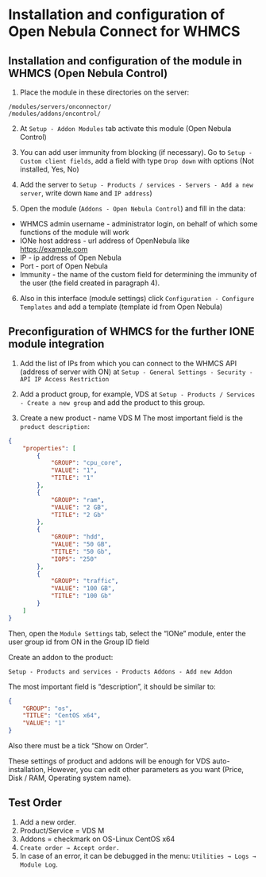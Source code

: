 # Installation and configuration of Open Nebula Connect for WHMCS

## Installation and configuration of the module in WHMCS (Open Nebula Control)

1. Place the module in these directories on the server:

```
/modules/servers/onconnector/
/modules/addons/oncontrol/
```

2. At `Setup - Addon Modules` tab activate this module (Open Nebula Control)

3. You can add user immunity from blocking (if necessary). 
Go to `Setup - Custom client fields`, add a field with type `Drop down` with options (Not installed, Yes, No)

4. Add the server to `Setup - Products / services - Servers - Add a new server`, write down `Name` and `IP address`)

5. Open the module (`Addons - Open Nebula Control`) and fill in the data:
 * WHMCS admin username - administrator login, on behalf of which some functions of the module will work
 * IONe host address - url address of OpenNebula like https://example.com
 * IP - ip address of Open Nebula
 * Port - port of Open Nebula
 * Immunity - the name of the custom field for determining the immunity of the user (the field created in paragraph 4).

6. Also in this interface (module settings) click `Configuration - Configure Templates` and add a template (template id from Open Nebula)

## Preconfiguration of WHMCS for the further IONE module integration

1. Add the list of IPs from which you can connect to the WHMCS API (address of server with ON) at `Setup - General Settings - Security - API IP Access Restriction`

2. Add a product group, for example, VDS at `Setup - Products / Services - Create a new group` and add the product to this group.

3. Create a new product - name VDS M
The most important field is the `product description`:

```json
{
    "properties": [
        {
            "GROUP": "cpu_core",
            "VALUE": "1",
            "TITLE": "1"
        },
        {
            "GROUP": "ram",
            "VALUE": "2 GB",
            "TITLE": "2 Gb"
        },
        {
            "GROUP": "hdd",
            "VALUE": "50 GB",
            "TITLE": "50 Gb",
            "IOPS": "250"
        },
        {
            "GROUP": "traffic",
            "VALUE": "100 GB",
            "TITLE": "100 Gb"
        }
    ]
}
```

Then, open the `Module Settings` tab, select the “IONe” module, enter the user group id from ON in the Group ID field

Create an addon to the product: 
```
Setup - Products and services - Products Addons - Add new Addon
```

The most important field is “description”, it should be similar to:

```json
{
    "GROUP": "os",
    "TITLE": "CentOS x64",
    "VALUE": "1"
}
```

Also there must be a tick “Show on Order”.

These settings of product and addons will be enough for VDS auto-installation, However, you can edit other parameters as you want (Price, Disk / RAM, Operating system name).

## Test Order

1. Add a new order.
2. Product/Service = VDS M
3. Addons = checkmark on OS-Linux CentOS x64
4. `Create order → Accept order.`
5. In case of an error, it can be debugged in the menu: `Utilities → Logs → Module Log`.
